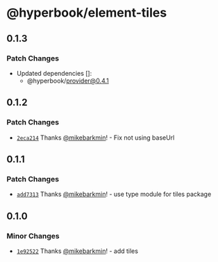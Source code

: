 # @hyperbook/element-tiles

## 0.1.3

### Patch Changes

- Updated dependencies []:
  - @hyperbook/provider@0.4.1

## 0.1.2

### Patch Changes

- [`2eca214`](https://github.com/openpatch/hyperbook/commit/2eca214b355e3cdfec59f21cc067539666cdf5f7) Thanks [@mikebarkmin](https://github.com/mikebarkmin)! - Fix not using baseUrl

## 0.1.1

### Patch Changes

- [`add7313`](https://github.com/openpatch/hyperbook/commit/add7313099754952f27a5de4534607b55043f898) Thanks [@mikebarkmin](https://github.com/mikebarkmin)! - use type module for tiles package

## 0.1.0

### Minor Changes

- [`1e92522`](https://github.com/openpatch/hyperbook/commit/1e925225fb8329ddc7b26317ec7779ee008da6a2) Thanks [@mikebarkmin](https://github.com/mikebarkmin)! - add tiles
